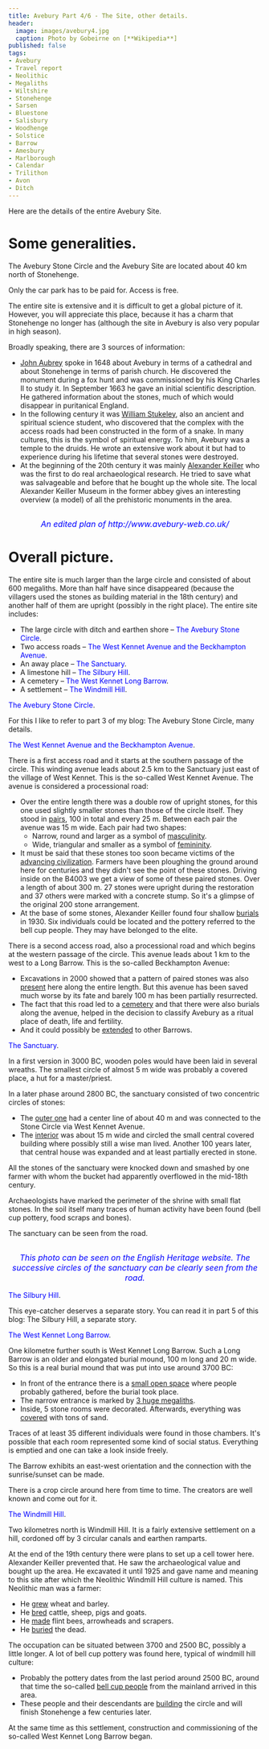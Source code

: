 ```yaml
---
title: Avebury Part 4/6 - The Site, other details.
header:
  image: images/avebury4.jpg
  caption: Photo by Gobeirne on [**Wikipedia**]
published: false
tags:
- Avebury
- Travel report
- Neolithic
- Megaliths
- Wiltshire
- Stonehenge
- Sarsen
- Bluestone
- Salisbury
- Woodhenge
- Solstice
- Barrow
- Amesbury
- Marlborough
- Calendar
- Trilithon
- Avon
- Ditch
---
```


Here are the details of the entire  Avebury Site.

# Some generalities.
The Avebury Stone Circle and the Avebury Site are located about 40 km north of Stonehenge.

Only the car park has to be paid for. Access is free.

The entire site is extensive and it is difficult to get a global picture of it. However, you will appreciate this place, because it has a charm that Stonehenge no longer has (although the site in Avebury is also very popular in high season).

Broadly speaking, there are 3 sources of information:
* <u>John Aubrey</u> spoke in 1648 about Avebury in terms of a cathedral and about Stonehenge in terms of parish church. He discovered the monument during a fox hunt and was commissioned by his King Charles II to study it. In September 1663 he gave an initial scientific description. He gathered information about the stones, much of which would disappear in puritanical England.
* In the following century it was <u>William Stukeley</u>, also an ancient and spiritual science student, who discovered that the complex with the access roads had been constructed in the form of a snake. In many cultures, this is the symbol of spiritual energy. To him, Avebury was a temple to the druids. He wrote an extensive work about it but had to experience during his lifetime that several stones were destroyed.
* At the beginning of the 20th century it was mainly <u>Alexander Keiller</u> who was the first to do real archaeological research. He tried to save what was salvageable and before that he bought up the whole site. The local Alexander Keiller Museum in the former abbey gives an interesting overview (a model) of all the prehistoric monuments in the area. 

<div align="center"><img src="/images/Avebury map bewerkt.jpg" alt="" width="" height=""></div>

<p style="text-align: center; font-size: 12pt;"><span style="color: blue;"><i>An edited plan of http://www.avebury-web.co.uk/</i></span></p>

# Overall picture.
The entire site is much larger than the large circle and consisted of about 600 megaliths. More than half have since disappeared (because the villagers used the stones as building material in the 18th century) and another half of them are upright (possibly in the right place). The entire site includes:
* The large circle with ditch and earthen shore – <span style="color: blue;">The Avebury Stone Circle</span>. 
* Two access roads – <span style="color: blue;">The West Kennet Avenue and the Beckhampton Avenue</span>. 
* An away place – <span style="color: blue;">The Sanctuary</span>. 
* A limestone hill – <span style="color: blue;">The Silbury Hill</span>. 
* A cemetery – <span style="color: blue;">The West Kennet Long Barrow</span>. 
* A settlement – <span style="color: blue;">The Windmill Hill</span>. 

<span style="color: blue;">The Avebury Stone Circle</span>. 

For this I like to refer to part 3 of my blog: The Avebury Stone Circle, many details.

<span style="color: blue;">The West Kennet Avenue and the Beckhampton Avenue</span>. 

There is a first access road and it starts at the southern passage of the circle. This winding avenue leads about 2.5 km to the Sanctuary just east of the village of West Kennet. This is the so-called West Kennet Avenue. The avenue is considered a processional road:
* Over the entire length there was a double row of upright stones, for this one used slightly smaller stones than those of the circle itself. They stood in <u>pairs</u>, 100 in total and every 25 m. Between each pair the avenue was 15 m wide. Each pair had two shapes:
	* Narrow, round and larger as a symbol of <u>masculinity</u>.
	* Wide, triangular and smaller as a symbol of <u>femininity</u>. 
* It must be said that these stones too soon became victims of the <u>advancing civilization</u>. Farmers have been ploughing the ground around here for centuries and they didn't see the point of these stones. Driving inside on the B4003 we get a view of some of these paired stones. Over a length of about 300 m. 27 stones were upright during the restoration and 37 others were marked with a concrete stump. So it's a glimpse of the original 200 stone arrangement.
* At the base of some stones, Alexander Keiller found four shallow <u>burials</u> in 1930. Six individuals could be located and the pottery referred to the bell cup people. They may have belonged to the elite.

There is a second access road, also a processional road and which begins at the western passage of the circle. This avenue leads about 1 km to the west to a Long Barrow. This is the so-called Beckhampton Avenue:
* Excavations in 2000 showed that a pattern of paired stones was also <u>present</u> here along the entire length. But this avenue has been saved much worse by its fate and barely 100 m has been partially resurrected.
* The fact that this road led to a <u>cemetery</u> and that there were also burials along the avenue, helped in the decision to classify Avebury as a ritual place of death, life and fertility. 
* And it could possibly be <u>extended</u> to other Barrows.

<span style="color: blue;">The Sanctuary</span>. 

In a first version in 3000 BC, wooden poles would have been laid in several wreaths. The smallest circle of almost 5 m wide was probably a covered place, a hut for a master/priest. 

In a later phase around 2800 BC, the sanctuary consisted of two concentric circles of stones:
* The <u>outer one</u> had a center line of about 40 m and was connected to the Stone Circle via West Kennet Avenue. 
* The <u>interior</u> was about 15 m wide and circled the small central covered building where possibly still a wise man lived. Another 100 years later, that central house was expanded and at least partially erected in stone.

All the stones of the sanctuary were knocked down and smashed by one farmer with whom the bucket had apparently overflowed in the mid-18th century. 

Archaeologists have marked the perimeter of the shrine with small flat stones. In the soil itself many traces of human activity have been found (bell cup pottery, food scraps and bones).  

The sanctuary can be seen from the road.

<div align="center"><img src="/images/Sanctuary.jpg" alt="" width="" height=""></div>

<p style="text-align: center; font-size: 12pt;"><span style="color: blue;"><i>This photo can be seen on the English Heritage website. The successive circles of the sanctuary can be clearly seen from the road.</i></span></p>

<span style="color: blue;">The Silbury Hill</span>. 

This eye-catcher deserves a separate story. You can read it in part 5 of this blog: The Silbury Hill, a separate story.

<span style="color: blue;">The West Kennet Long Barrow</span>. 

One kilometre further south is West Kennet Long Barrow. Such a Long Barrow is an older and elongated burial mound, 100 m long and 20 m wide. So this is a real burial mound that was put into use around 3700 BC:
* In front of the entrance there is a <u>small open space</u> where people probably gathered, before the burial took place.
* The narrow entrance is marked by <u>3 huge megaliths</u>.
* Inside, 5 stone rooms were decorated. Afterwards, everything was <u>covered</u> with tons of sand.

Traces of at least 35 different individuals were found in those chambers. It's possible that each room represented some kind of social status. Everything is emptied and one can take a look inside freely. 

The Barrow exhibits an east-west orientation and the connection with the sunrise/sunset can be made.

There is a crop circle around here from time to time. The creators are well known and come out for it.

<span style="color: blue;">The Windmill Hill</span>. 

Two kilometres north is Windmill Hill. It is a fairly extensive settlement on a hill, cordoned off by 3 circular canals and earthen ramparts. 

At the end of the 19th century there were plans to set up a cell tower here. Alexander Keiller prevented that. He saw the archaeological value and bought up the area. He excavated it until 1925 and gave name and meaning to this site after which the Neolithic Windmill Hill culture is named. This Neolithic man was a farmer:
* He <u>grew</u> wheat and barley.
* He <u>bred</u> cattle, sheep, pigs and goats.
* He <u>made</u> flint bees, arrowheads and scrapers. 
* He <u>buried</u> the dead.

The occupation can be situated between 3700 and 2500 BC, possibly a little longer. A lot of bell cup pottery was found here, typical of windmill hill culture:
* Probably the pottery dates from the last period around 2500 BC, around that time the so-called <u>bell cup people</u> from the mainland arrived in this area.
* These people and their descendants are <u>building</u> the circle and will finish Stonehenge a few centuries later.

At the same time as this settlement, construction and commissioning of the so-called West Kennet Long Barrow began.
